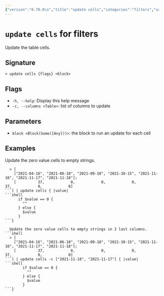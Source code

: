 ```yaml
---
{"version":"0.70.0\n","title":"update cells","categories":"filters","usage":"Update the table cells.\n"}
---
```

<!-- THIS FILE IS GENERATED BY update_book_commands.cjs USING NUSHELL'S HELP COMMANDS.
REFRAIN FROM EDITING IT MANUALLY.-->
# <code>update cells</code> for filters

<div class='command-title'>Update the table cells.</div>

## Signature

```> update cells {flags} <block>```

## Flags

 * ```-h, --help```: Display this help message
 * ```-c, --columns <Table>```: list of columns to update
## Parameters

 * ```block <Block(Some([Any]))>```: the block to run an update for each cell
## Examples

  Update the zero value cells to empty strings.
```shell
  > [
    ["2021-04-16", "2021-06-10", "2021-09-18", "2021-10-15", "2021-11-16", "2021-11-17", "2021-11-18"];
    [          37,            0,            0,            0,           37,            0,            0]
```] | update cells { |value|
```shell
      if $value == 0 {
        ""
      } else {
        $value
      }
```}

  Update the zero value cells to empty strings in 2 last columns.
```shell
  > [
    ["2021-04-16", "2021-06-10", "2021-09-18", "2021-10-15", "2021-11-16", "2021-11-17", "2021-11-18"];
    [          37,            0,            0,            0,           37,            0,            0]
```] | update cells -c ["2021-11-18", "2021-11-17"] { |value|
```shell
        if $value == 0 {
          ""
        } else {
          $value
        }
```}



